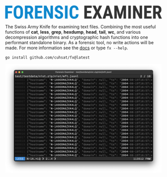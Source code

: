 ![](docs/img/logo.png "Forensic Examiner")

The Swiss Army Knife for examining text files. Combining the most useful functions of **cat**, **less**, **grep**, **hexdump**, **head**, **tail**, **wc**, and various decompression algorithms and cryptographic hash functions into one performant standalone binary. As a forensic tool, no write actions will be made. For more information see the [docs](docs) or type `fx --help`.

```console
go install github.com/cuhsat/fx@latest
```

![](docs/img/grep.png)
